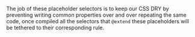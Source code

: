 ﻿The job of these placeholder selectors is to keep our CSS DRY by preventing writing common properties over and over repeating the same code, once compiled all the selectors that `@extend` these placeholders will be tethered to their corresponding rule.
